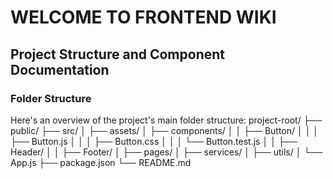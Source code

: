 # WELCOME TO FRONTEND WIKI
## Project Structure and Component Documentation

### Folder Structure

Here's an overview of the project's main folder structure:
project-root/ ├── public/ ├── src/ │ ├── assets/ │ ├── components/ │ │ ├── Button/ │ │ │ ├── Button.js │ │ │ ├── Button.css │ │ │ └── Button.test.js │ │ ├── Header/ │ │ ├── Footer/ │ ├── pages/ │ ├── services/ │ ├── utils/ │ └── App.js ├── package.json └── README.md
